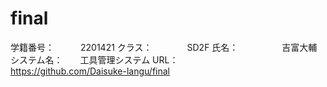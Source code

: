 # final

学籍番号：　　　2201421
クラス：　　　　SD2F
氏名：　　　　　吉富大輔
システム名：　　工具管理システム
URL：　　　　　 https://github.com/Daisuke-langu/final